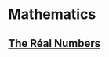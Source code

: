 # Mathematics

## [The Réal Numbers](https://github.com/MagnusArxNilsen/Maths/blob/main/R%C3%89AL-NUMBERS.md)
